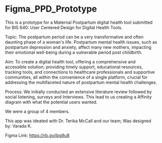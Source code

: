 # Figma_PPD_Prototype
This is a prototype for a Maternal Postpartum digital health tool submitted for BIS 640: User Centered Design for Digital Health Tools.

Topic: The postpartum period can be a very transformative and often daunting phase of a woman's life. Postpartum mental health issues, such as postpartum depression and anxiety, affect many new mothers, impacting their emotional well-being during a vulnerable period post childbirth.

Aim: To create a digital health tool, offering a comprehensive and accessible solution; providing timely support, educational resources, tracking tools, and connections to healthcare professionals and supportive communities, all within the convenience of a single platform, crucial for addressing the multifaceted nature of postpartum mental health challenges.

Process: We initially conducted an extensive literature review followed by social listening,  surveys and Interviews. This lead to us creating a Affinity diagram with what the potential users wanted. 

We were a group of 4 members.

This app was ideated with Dr. Terika McCall and our team; Was designed by: Varada K.

Figma Link: https://rb.gy/jbg9u8






